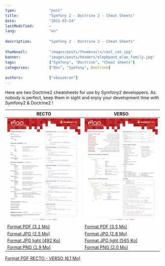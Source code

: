 ```yaml
---
type:               "post"
title:              "Symfony 2 - Doctrine 2 - Cheat Sheets"
date:               "2011-03-24"
lastModified:       ~
lang:               "en"

description:        "Symfony 2 - Doctrine 2 - Cheat Sheets"

thumbnail:          "images/posts/thumbnails/cool_cat.jpg"
banner:             "images/posts/headers/elephpant_elao_family.jpg"
tags:               ["Symfony", "Doctrine", "Cheat sheets"]
categories:         ["Dev", "Symfony", Doctrine]

authors:            ["vbouzeran"]
---
```



Here are two Doctrine2 cheatsheets for use by Symfony2 developpers.
As nobody is perfect, keep them in sight and enjoy your development time with Symfony2 & Doctrine2 !

| RECTO | VERSO |
| -- | -- |
| [![Doctrine 2 Cheat Sheet recto](images/posts/2011/doctrine2-sheet-recto-preview.jpg)](images/posts/2011/doctrine2-sheet-recto.pdf) | [![Doctrine 2 Cheat Sheet verso](images/posts/2011/doctrine2-sheet-verso-preview.jpg)](images/posts/2011/doctrine2-sheet-verso.pdf) |
| [Format PDF (3.1 Mo)](images/posts/2011/doctrine2-sheet-recto.pdf) | [Format PDF (3.5 Mo)](images/posts/2011/doctrine2-sheet-verso.pdf) |
| [Format JPG (2.5 Mo)](images/posts/2011/doctrine2-sheet-recto.jpg) | [Format JPG (2.8 Mo)](images/posts/2011/doctrine2-sheet-verso.jpg) |
| [Format JPG light (492 Ko)](images/posts/2011/doctrine2-sheet-recto-light.jpg) | [Format JPG light (565 Ko)](images/posts/2011/doctrine2-sheet-verso-light.jpg) |
| [Format PNG (1.9 Mo)](images/posts/2011/doctrine2-sheet-recto.png) | [Format PNG (2.0 Mo)](images/posts/2011/doctrine2-sheet-verso.png) |

[Format PDF RECTO - VERSO (6.1 Mo)](images/posts/2011/doctrine2-sheet-all.pdf)
